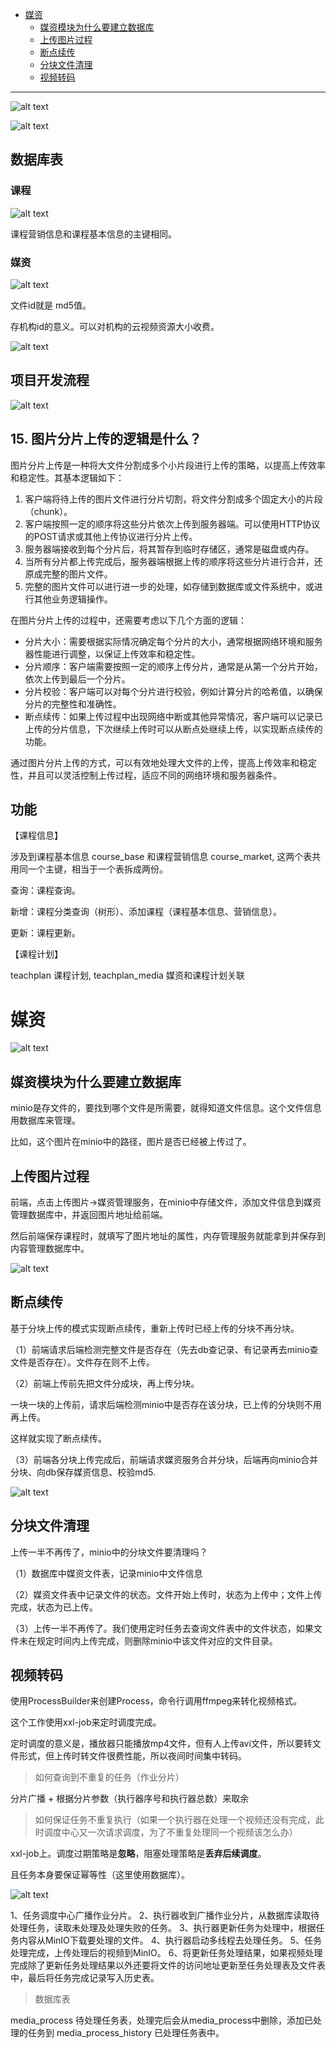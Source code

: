 - [媒资](#媒资-1)
  - [媒资模块为什么要建立数据库](#媒资模块为什么要建立数据库)
  - [上传图片过程](#上传图片过程)
  - [断点续传](#断点续传)
  - [分块文件清理](#分块文件清理)
  - [视频转码](#视频转码)

---

![alt text](../../images/image-233.png)

![alt text](../../images/image-234.png)

## 数据库表

### 课程

![alt text](../../images/image-405.png)

课程营销信息和课程基本信息的主键相同。

### 媒资

![alt text](../../images/image-411.png)

文件id就是 md5值。

存机构id的意义。可以对机构的云视频资源大小收费。

![alt text](../../images/image-412.png)


## 项目开发流程

![alt text](../../images/image-132.png)


## 15. 图片分片上传的逻辑是什么？

图片分片上传是一种将大文件分割成多个小片段进行上传的策略，以提高上传效率和稳定性。其基本逻辑如下：

1.  客户端将待上传的图片文件进行分片切割，将文件分割成多个固定大小的片段（chunk）。
2.  客户端按照一定的顺序将这些分片依次上传到服务器端。可以使用HTTP协议的POST请求或其他上传协议进行分片上传。
3.  服务器端接收到每个分片后，将其暂存到临时存储区，通常是磁盘或内存。
4.  当所有分片都上传完成后，服务器端根据上传的顺序将这些分片进行合并，还原成完整的图片文件。
5.  完整的图片文件可以进行进一步的处理，如存储到数据库或文件系统中，或进行其他业务逻辑操作。

在图片分片上传的过程中，还需要考虑以下几个方面的逻辑：

-   分片大小：需要根据实际情况确定每个分片的大小，通常根据网络环境和服务器性能进行调整，以保证上传效率和稳定性。
-   分片顺序：客户端需要按照一定的顺序上传分片，通常是从第一个分片开始，依次上传到最后一个分片。
-   分片校验：客户端可以对每个分片进行校验，例如计算分片的哈希值，以确保分片的完整性和准确性。
-   断点续传：如果上传过程中出现网络中断或其他异常情况，客户端可以记录已上传的分片信息，下次继续上传时可以从断点处继续上传，以实现断点续传的功能。

通过图片分片上传的方式，可以有效地处理大文件的上传，提高上传效率和稳定性，并且可以灵活控制上传过程，适应不同的网络环境和服务器条件。

## 功能

【课程信息】

涉及到课程基本信息 course_base 和课程营销信息 course_market, 这两个表共用同一个主键，相当于一个表拆成两份。

查询：课程查询。

新增：课程分类查询（树形）、添加课程（课程基本信息、营销信息）。

更新：课程更新。

【课程计划】

teachplan 课程计划, teachplan_media 媒资和课程计划关联

# 媒资

![alt text](../../images/image-438.png)

## 媒资模块为什么要建立数据库

minio是存文件的，要找到哪个文件是所需要，就得知道文件信息。这个文件信息用数据库来管理。

比如，这个图片在minio中的路径，图片是否已经被上传过了。


## 上传图片过程

前端，点击上传图片→媒资管理服务，在minio中存储文件，添加文件信息到媒资管理数据库中，并返回图片地址给前端。

然后前端保存课程时，就填写了图片地址的属性，内存管理服务就能拿到并保存到内容管理数据库中。

![alt text](../../images/image-415.png)

## 断点续传

基于分块上传的模式实现断点续传，重新上传时已经上传的分块不再分块。

（1）前端请求后端检测完整文件是否存在（先去db查记录、有记录再去minio查文件是否存在）。文件存在则不上传。

（2）前端上传前先把文件分成块，再上传分块。

一块一块的上传前，请求后端检测minio中是否存在该分块，已上传的分块则不用再上传。

这样就实现了断点续传。

（3）前端各分块上传完成后，前端请求媒资服务合并分块，后端再向minio合并分块、向db保存媒资信息、校验md5.

![alt text](../../images/image-421.png)

## 分块文件清理

上传一半不再传了，minio中的分块文件要清理吗？

（1）数据库中媒资文件表，记录minio中文件信息

（2）媒资文件表中记录文件的状态。文件开始上传时，状态为上传中；文件上传完成，状态为已上传。

（3）上传一半不再传了。我们使用定时任务去查询文件表中的文件状态，如果文件未在规定时间内上传完成，则删除minio中该文件对应的文件目录。

## 视频转码

使用ProcessBuilder来创建Process，命令行调用ffmpeg来转化视频格式。

这个工作使用xxl-job来定时调度完成。

定时调度的意义是，播放器只能播放mp4文件，但有人上传avi文件，所以要转文件形式，但上传时转文件很费性能，所以夜间时间集中转码。

> 如何查询到不重复的任务（作业分片）

分片广播 + 根据分片参数（执行器序号和执行器总数）来取余

> 如何保证任务不重复执行（如果一个执行器在处理一个视频还没有完成，此时调度中心又一次请求调度，为了不重复处理同一个视频该怎么办）

xxl-job上。调度过期策略是**忽略**，阻塞处理策略是**丢弃后续调度**。

且任务本身要保证幂等性（这里使用数据库）。

![alt text](../../images/image-437.png)

1、任务调度中心广播作业分片。
2、执行器收到广播作业分片，从数据库读取待处理任务，读取未处理及处理失败的任务。
3、执行器更新任务为处理中，根据任务内容从MinIO下载要处理的文件。
4、执行器启动多线程去处理任务。
5、任务处理完成，上传处理后的视频到MinIO。
6、将更新任务处理结果，如果视频处理完成除了更新任务处理结果以外还要将文件的访问地址更新至任务处理表及文件表中，最后将任务完成记录写入历史表。


> 数据库表

media_process 待处理任务表，处理完后会从media_process中删除，添加已处理的任务到 media_process_history 已处理任务表中。